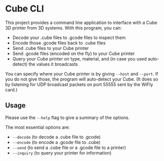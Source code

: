 # Cube CLI
This project provides a command line application to interface with a Cube 3D printer from 3D systems.
With this program, you can:
- Decode your .cube files to .gcode files to inspect them
- Encode those .gcode files back to .cube files
- Send .cube files to your Cube printer
- Send .gcode files (encoded on the fly) to your Cube printer
- Query your Cube printer on type, material, and (in case you used auto-detect) the values it broadcasts

You can specify where your Cube printer is by giving `--host` and `--port`.
If you do not give those, the program will auto-detect your Cube. (It does so by listening for UDP broadcast packets on port 55555 sent by the WiFly card.)

## Usage
Please use the `--help` flag to give a summary of the options.

The most essential options are:
- `--decode` (to decode a .cube file to .gcode)
- `--encode` (to encode a .gcode file to .cube)
- `--send` (to send a .cube file or a .gcode file to a printer)
- `--inquiry` (to query your printer for information)